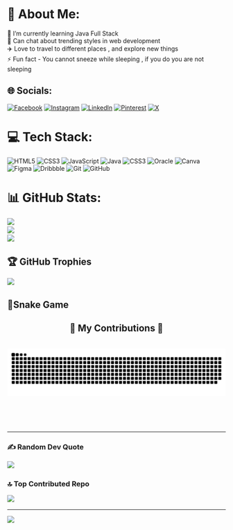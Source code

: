 # 💫 About Me:
🌱 I’m currently learning Java Full Stack<br>💬 Can chat about trending styles in web development<br>✈️ Love to travel to different places , and explore new things<br>⚡ Fun fact - You cannot sneeze while sleeping , if you do you are not sleeping


## 🌐 Socials:
[![Facebook](https://img.shields.io/badge/Facebook-%231877F2.svg?logo=Facebook&logoColor=white)](https://facebook.com/rohanpreetsahu25) [![Instagram](https://img.shields.io/badge/Instagram-%23E4405F.svg?logo=Instagram&logoColor=white)](https://instagram.com/rohanpreetsahu25) [![LinkedIn](https://img.shields.io/badge/LinkedIn-%230077B5.svg?logo=linkedin&logoColor=white)](https://linkedin.com/in/rohan-preet-sahu-7a500b220) [![Pinterest](https://img.shields.io/badge/Pinterest-%23E60023.svg?logo=Pinterest&logoColor=white)](https://pinterest.com/rohanpreet1016) [![X](https://img.shields.io/badge/X-black.svg?logo=X&logoColor=white)](https://x.com/@RohanpreetSahu) 

# 💻 Tech Stack:
![HTML5](https://img.shields.io/badge/html5-%23E34F26.svg?style=for-the-badge&logo=html5&logoColor=white) ![CSS3](https://img.shields.io/badge/css3-%231572B6.svg?style=for-the-badge&logo=css3&logoColor=white) ![JavaScript](https://img.shields.io/badge/javascript-%23323330.svg?style=for-the-badge&logo=javascript&logoColor=%23F7DF1E) ![Java](https://img.shields.io/badge/java-%23ED8B00.svg?style=for-the-badge&logo=openjdk&logoColor=white) ![CSS3](https://img.shields.io/badge/css3-%231572B6.svg?style=for-the-badge&logo=css3&logoColor=white) ![Oracle](https://img.shields.io/badge/Oracle-F80000?style=for-the-badge&logo=oracle&logoColor=white) ![Canva](https://img.shields.io/badge/Canva-%2300C4CC.svg?style=for-the-badge&logo=Canva&logoColor=white) ![Figma](https://img.shields.io/badge/figma-%23F24E1E.svg?style=for-the-badge&logo=figma&logoColor=white) ![Dribbble](https://img.shields.io/badge/Dribbble-EA4C89?style=for-the-badge&logo=dribbble&logoColor=white) ![Git](https://img.shields.io/badge/git-%23F05033.svg?style=for-the-badge&logo=git&logoColor=white) ![GitHub](https://img.shields.io/badge/github-%23121011.svg?style=for-the-badge&logo=github&logoColor=white)
# 📊 GitHub Stats:
![](https://github-readme-stats.vercel.app/api?username=rohu25&theme=dark&hide_border=false&include_all_commits=false&count_private=false)<br/>
![](https://github-readme-streak-stats.herokuapp.com/?user=rohu25&theme=dark&hide_border=false)<br/>
![](https://github-readme-stats.vercel.app/api/top-langs/?username=rohu25&theme=dark&hide_border=false&include_all_commits=false&count_private=false&layout=compact)

## 🏆 GitHub Trophies
![](https://github-profile-trophy.vercel.app/?username=rohu25&theme=radical&no-frame=false&no-bg=true&margin-w=4)

## 🐍Snake Game
<div align="center">
  <h2>🐍 My Contributions 🐍</h2>
  <br>
  <img alt="snake eating my contributions" src="https://raw.githubusercontent.com/salesp07/salesp07/output/github-contribution-grid-snake.svg" />
  
  <br/><br/><br/>
</div>

<hr/>

### ✍️ Random Dev Quote
![](https://quotes-github-readme.vercel.app/api?type=horizontal&theme=radical)

### 🔝 Top Contributed Repo
![](https://github-contributor-stats.vercel.app/api?username=rohu25&limit=5&theme=dark&combine_all_yearly_contributions=true)

---
[![](https://visitcount.itsvg.in/api?id=rohu25&icon=0&color=0)](https://visitcount.itsvg.in)

<!-- Proudly created with GPRM ( https://gprm.itsvg.in ) -->
